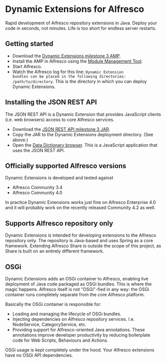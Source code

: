 Dynamic Extensions for Alfresco
===============================

Rapid development of Alfresco repository extensions in Java. Deploy your code in seconds, not minutes. Life is too short for endless server restarts.

Getting started
---------------

* Download the <a href="https://github.com/downloads/lfridael/dynamic-extensions-for-alfresco/nl.runnable.alfresco.dynamicextensions-1.0.0.M3-SNAPSHOT.amp">Dynamic Extensions milestone 3 AMP</a>.
* Install the AMP in Alfresco using the <a href="https://wiki.alfresco.com/wiki/Module_Management_Tool">Module Management Tool</a>.
* Start Alfresco.
* Watch the Alfresco log for this line:
  <code>Dynamic Extension bundles can be placed in the following directories: /path/to/directory</code>.
  This is the directory in which you can deploy Dynamic Extensions.

Installing the JSON REST API
----------------------------

The JSON REST API is a Dynamic Extension that provides JavaScript clients (i.e. web browsers) access to core Alfresco services.

* Download the <a href="https://github.com/downloads/lfridael/dynamic-extensions-for-alfresco/json-rest-api-1.0.0.M3-SNAPSHOT.jar">JSON REST API milestone 3 JAR</a>.
* Copy the JAR to the Dynamic Extensions deployment directory. (See above.)
* Open the <a href="http://localhost:8080/alfresco/service/dynamic-extensions#/dictionary/models">Data Dictionary browser</a>. This is a JavaScript application that uses the JSON REST API.

Officially supported Alfresco versions
--------------------------------------

Dynamic Extensions is developed and tested against

* Alfresco Community 3.4
* Alfresco Community 4.0

In practice Dynamic Extensions works just fine on Alfresco Enterprise 4.0 and it will probably work on the recently released Community 4.2 as well.

Supports Alfresco repository only
---------------------------------

Dynamic Extensions is intended for developing extensions to the Alfresco repository only. The repository is Java-based and uses Spring as a core framework.  Extending Alfresco Share is outside the scope of this project, as Share is built on an entirely different framework.

OSGi
----

Dynamic Extensions adds an OSGi container to Alfresco, enabling live deployment of Java code packaged as OSGi bundles. This is where the magic happens. Alfresco itself is not "OSGi"-fied in any way: the OSGi container runs completely separate from the core Alfresco platform.

Basically the OSGi container is responsible for:

* Loading and managing the lifecycle of OSGi bundles.
* Injecting dependencies on Alfresco repository services. I.e. NodeService, CategoryService, etc.
* Providing support for Alfresco-oriented Java annotations. These annotations improve developer productivity by reducing boilerplate code for Web Scripts, Behaviours and Actions.

OSGi usage is kept completely under the hood. Your Alfresco extensions have no OSGi API dependencies.
